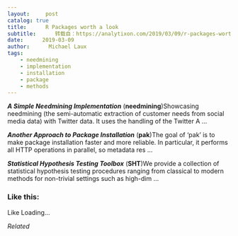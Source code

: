 ```yaml
---
layout:     post
catalog: true
title:      R Packages worth a look
subtitle:      转载自：https://analytixon.com/2019/03/09/r-packages-worth-a-look-1450/
date:      2019-03-09
author:      Michael Laux
tags:
    - needmining
    - implementation
    - installation
    - package
    - methods
---
```


***A Simple Needmining Implementation*** (**needmining**)Showcasing needmining (the semi-automatic extraction of customer needs from social media data) with Twitter data. It uses the handling of the Twitter A …

***Another Approach to Package Installation*** (**pak**)The goal of ‘pak’ is to make package installation faster and more reliable. In particular, it performs all HTTP operations in parallel, so metadata res …

***Statistical Hypothesis Testing Toolbox*** (**SHT**)We provide a collection of statistical hypothesis testing procedures ranging from classical to modern methods for non-trivial settings such as high-dim …





### Like this:

Like Loading...


*Related*

